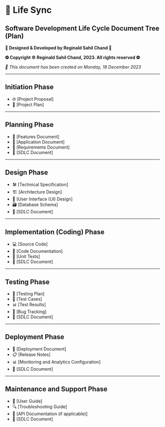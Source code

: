 # 🚀 **Life Sync**
## Software Development Life Cycle Document Tree (Plan)

**💠 Designed & Developed by Reginald Sahil Chand 💠**

**❂ Copyright © Reginald Sahil Chand, 2023. All rights reserved ❂**

*📆 This document has been created on Monday, 18 December 2023*

---

## **Initiation Phase**
   - 🌐 [Project Proposal]
   - 📅 [Project Plan]

---

## **Planning Phase**
   - 📑 [Features Document]
   - 📄 [Application Document]
   - 📝 [Requirements Document]
   - 📄 [SDLC Document]

---

## **Design Phase**
   - 🛠️ [Technical Specification]
   - 🏗️ [Architecture Design]
   - 🎨 [User Interface (UI) Design]
   - 🗃️ [Database Schema]
   - 📄 [SDLC Document]

---

## **Implementation (Coding) Phase**
   - 💻 [Source Code]
   - 📝 [Code Documentation]
   - 🧪 [Unit Tests]
   - 📄 [SDLC Document]

---

## **Testing Phase**
   - 🧪 [Testing Plan]
   - 📝 [Test Cases]
   - 📊 [Test Results]
   - 🐞 [Bug Tracking]
   - 📄 [SDLC Document]

---

## **Deployment Phase**
   - 🚀 [Deployment Document]
   - 📋 [Release Notes]
   - 📊 [Monitoring and Analytics Configuration]
   - 📄 [SDLC Document]

---

## **Maintenance and Support Phase**
   - 📖 [User Guide]
   - 🔍 [Troubleshooting Guide]
   - 📘 [API Documentation (if applicable)]
   - 📄 [SDLC Document]

